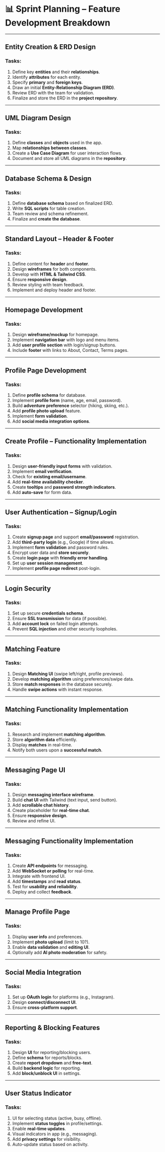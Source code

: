 # 📊 Sprint Planning – Feature Development Breakdown

---

## Entity Creation & ERD Design

### Tasks:
1. Define key **entities** and their **relationships**.
2. Identify **attributes** for each entity.
3. Specify **primary** and **foreign keys**.
4. Draw an initial **Entity-Relationship Diagram (ERD)**.
5. Review ERD with the team for validation.
6. Finalize and store the ERD in the **project repository**.

---

## UML Diagram Design

### Tasks:
1. Define **classes** and **objects** used in the app.
2. Map **relationships between classes**.
3. Create a **Use Case Diagram** for user interaction flows.
4. Document and store all UML diagrams in the **repository**.

---

## Database Schema & Design

### Tasks:
1. Define **database schema** based on finalized ERD.
2. Write **SQL scripts** for table creation.
3. Team review and schema refinement.
4. Finalize and **create the database**.

---

## Standard Layout – Header & Footer

### Tasks:
1. Define content for **header** and **footer**.
2. Design **wireframes** for both components.
3. Develop with **HTML & Tailwind CSS**.
4. Ensure **responsive design**.
5. Review styling with team feedback.
6. Implement and deploy header and footer.

---

## Homepage Development

### Tasks:
1. Design **wireframe/mockup** for homepage.
2. Implement **navigation bar** with logo and menu items.
3. Add **user profile section** with login/signup buttons.
4. Include **footer** with links to About, Contact, Terms pages.

---

## Profile Page Development

### Tasks:
1. Define **profile schema** for database.
2. Implement **profile form** (name, age, email, password).
3. Build **adventure preference** selector (hiking, skiing, etc.).
4. Add **profile photo upload** feature.
5. Implement **form validation**.
6. Add **social media integration options**.

---

## Create Profile – Functionality Implementation

### Tasks:
1. Design **user-friendly input forms** with validation.
2. Implement **email verification**.
3. Check for **existing email/username**.
4. Add **real-time availability checker**.
5. Create **tooltips** and **password strength indicators**.
6. Add **auto-save** for form data.

---

## User Authentication – Signup/Login

### Tasks:
1. Create **signup page** and support **email/password** registration.
2. Add **third-party login** (e.g., Google) if time allows.
3. Implement **form validation** and password rules.
4. Encrypt user data and **store securely**.
5. Create **login page** with **friendly error handling**.
6. Set up **user session management**.
7. Implement **profile page redirect** post-login.

---

## Login Security

### Tasks:
1. Set up secure **credentials schema**.
2. Ensure **SSL transmission** for data (if possible).
3. Add **account lock** on failed login attempts.
4. Prevent **SQL injection** and other security loopholes.

---

## Matching Feature

### Tasks:
1. Design **Matching UI** (swipe left/right, profile previews).
2. Develop **matching algorithm** using preferences/swipe data.
3. Store **match responses** in the database securely.
4. Handle **swipe actions** with instant response.

---

## Matching Functionality Implementation

### Tasks:
1. Research and implement **matching algorithm**.
2. Store **algorithm data** efficiently.
3. Display **matches** in real-time.
4. Notify both users upon a **successful match**.

---

## Messaging Page UI

### Tasks:
1. Design **messaging interface wireframe**.
2. Build **chat UI** with Tailwind (text input, send button).
3. Add **scrollable chat history**.
4. Create placeholder for **real-time chat**.
5. Ensure **responsive design**.
6. Review and refine UI.

---

## Messaging Functionality Implementation

### Tasks:
1. Create **API endpoints** for messaging.
2. Add **WebSocket or polling** for real-time.
3. Integrate with frontend UI.
4. Add **timestamps** and **read status**.
5. Test for **usability and reliability**.
6. Deploy and collect **feedback**.

---

## Manage Profile Page

### Tasks:
1. Display **user info** and preferences.
2. Implement **photo upload** (limit to 10?).
3. Enable **data validation** and **editing UI**.
4. Optionally add **AI photo moderation** for safety.

---

## Social Media Integration

### Tasks:
1. Set up **OAuth login** for platforms (e.g., Instagram).
2. Design **connect/disconnect UI**.
3. Ensure **cross-platform support**.

---

## Reporting & Blocking Features

### Tasks:
1. Design **UI** for reporting/blocking users.
2. Define **schema** for reports/blocks.
3. Create **report dropdown** and **free-text**.
4. Build **backend logic** for reporting.
5. Add **block/unblock UI** in settings.

---

## User Status Indicator

### Tasks:
1. UI for selecting status (active, busy, offline).
2. Implement **status toggles** in profile/settings.
3. Enable **real-time updates**.
4. Visual indicators in app (e.g., messaging).
5. Add **privacy settings** for visibility.
6. Auto-update status based on activity.

